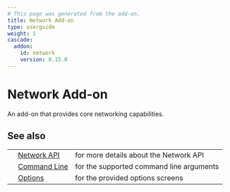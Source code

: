 ```yaml
---
# This page was generated from the add-on.
title: Network Add-on
type: userguide
weight: 1
cascade:
  addon:
    id: network
    version: 0.15.0
---
```


# Network Add-on

An add-on that provides core networking capabilities.

## See also

|   |                                                       |                                          |
|---|-------------------------------------------------------|------------------------------------------|
|   | [Network API](/docs/desktop/addons/network/api/)      | for more details about the Network API   |
|   | [Command Line](/docs/desktop/addons/network/cmdline/) | for the supported command line arguments |
|   | [Options](/docs/desktop/addons/network/options/)      | for the provided options screens         |
